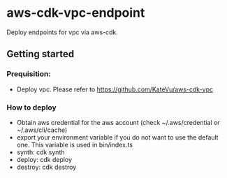 # aws-cdk-vpc-endpoint
Deploy endpoints for vpc via aws-cdk.

## Getting started
### Prequisition: 
- Deploy vpc. Please refer to https://github.com/KateVu/aws-cdk-vpc
### How to deploy
- Obtain aws credential for the aws account (check ~/.aws/credential or ~/.aws/cli/cache)
- export your environment variable if you do not want to use the default one. This variable is used in bin/index.ts
- synth: cdk synth
- deploy: cdk deploy
- destroy: cdk destroy
